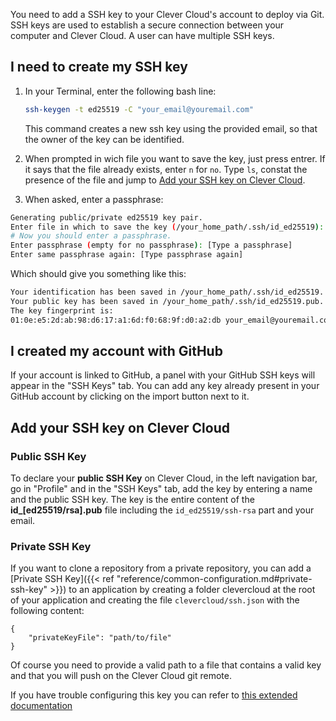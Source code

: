 You need to add a SSH key to your Clever Cloud's account to deploy via Git.
SSH keys are used to establish a secure connection between your computer and Clever Cloud. A user can have multiple SSH keys.

## I need to create my SSH key

1.  In your Terminal, enter the following bash line:

    ```bash
    ssh-keygen -t ed25519 -C "your_email@youremail.com"
    ```
    This command creates a new ssh key using the provided email, so that the owner of the key can be identified.

2.  When prompted in wich file you want to save the key, just press entrer.
    If it says that the file already exists, enter `n` for `no`. Type `ls`, constat the presence of the file and jump to [Add your SSH key on Clever Cloud](#AddYourSSHKeysOnCleverCloud). 

3.  When asked, enter a passphrase:

```bash
Generating public/private ed25519 key pair.
Enter file in which to save the key (/your_home_path/.ssh/id_ed25519):
# Now you should enter a passphrase.
Enter passphrase (empty for no passphrase): [Type a passphrase]
Enter same passphrase again: [Type passphrase again]
```

Which should give you something like this:

```bash
Your identification has been saved in /your_home_path/.ssh/id_ed25519.
Your public key has been saved in /your_home_path/.ssh/id_ed25519.pub.
The key fingerprint is:
01:0e:e5:2d:ab:98:d6:17:a1:6d:f0:68:9f:d0:a2:db your_email@youremail.com
```

## I created my account with GitHub

If your account is linked to GitHub, a panel with your GitHub SSH keys will appear in the "SSH Keys" tab.
You can add any key already present in your GitHub account by clicking on the import button next to it.

## Add your SSH key on Clever Cloud

### Public SSH Key

To declare your **public SSH Key** on Clever Cloud, in the left navigation bar, go in "Profile" and in the "SSH Keys" tab, add the key by entering a name and the public SSH key. The key is the entire content of the **id_[ed25519/rsa].pub** file including the `id_ed25519/ssh-rsa` part and your email.

### Private SSH Key

If you want to clone a repository from a private repository, you can add a [Private SSH Key]({{< ref "reference/common-configuration.md#private-ssh-key" >}}) to an application by creating a folder clevercloud at the root of your application and creating the file `clevercloud/ssh.json` with the following content:
```
{
    "privateKeyFile": "path/to/file"
}
```
Of course you need to provide a valid path to a file that contains a valid key and that you will push on the Clever Cloud git remote.

If you have trouble configuring this key you can refer to [this extended documentation](/getting-started/ssh-keys/)
